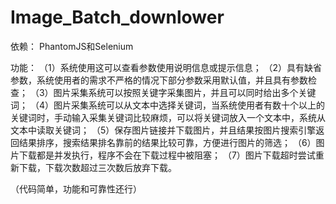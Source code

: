 # Image_Batch_downlower

依赖： PhantomJS和Selenium


功能：
（1）系统使用这可以查看参数使用说明信息或提示信息；
（2）具有缺省参数，系统使用者的需求不严格的情况下部分参数采用默认值，并且具有参数检查；
（3）图片采集系统可以按照关键字采集图片，并且可以同时给出多个关键词；
（4）图片采集系统可以从文本中选择关键词，当系统使用者有数十个以上的关键词时，手动输入采集关键词比较麻烦，可以将关键词放入一个文本中，系统从文本中读取关键词；
（5）保存图片链接并下载图片，并且结果按图片搜索引擎返回结果排序，搜索结果排名靠前的结果比较可靠，方便进行图片的筛选；
（6）图片下载都是并发执行，程序不会在下载过程中被阻塞；
（7）图片下载超时尝试重新下载，下载次数超过三次数后放弃下载。

（代码简单，功能和可靠性还行）
